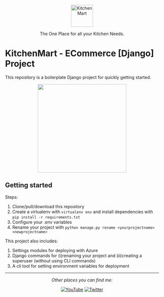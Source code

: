 <p align="center">
  <p align="center">
    <a href="#" target="_blank">
      <img src="https://lordicon.com/3f84b615-1f8b-4f9d-bf69-3e27e1770e56" alt="KitchenMart" height="72">
    </a>
  </p>
  <p align="center">
    The One Place for all your Kitchen Needs.
  </p>
</p>

# KitchenMart - ECommerce [Django] Project

This repository is a boilerplate Django project for quickly getting started.

<p align="center">
  <a href="https://ayush-dev-blogs.herokuapp.com/"><img src="https://pbs.twimg.com/profile_images/1433742729612124164/FYMcmvrN_400x400.jpg" width="290"></a>
</p>

## Getting started

Steps:

1. Clone/pull/download this repository
2. Create a virtualenv with `virtualenv env` and install dependencies with `pip install -r requirements.txt`
3. Configure your .env variables
4. Rename your project with `python manage.py rename <yourprojectname> <newprojectname>`

This project also includes:

1. Settings modules for deploying with Azure
2. Django commands for (i)renaming your project and (ii)creating a superuser (without using CLI commands)
3. A cli tool for setting environment variables for deployment

---

<div align="center">

<i>Other places you can find me:</i><br>

<a href="https://www.youtube.com/channel/UCmBzEm2eySjNyGw4xQ8YkqQ" target="_blank"><img src="https://img.shields.io/badge/YouTube-%23E4405F.svg?&style=flat-square&logo=youtube&logoColor=white" alt="YouTube"></a>
<a href="https://www.twitter.com/_Ayushman9_" target="_blank"><img src="https://img.shields.io/badge/Twitter-%231877F2.svg?&style=flat-square&logo=twitter&logoColor=white" alt="Twitter"></a>

</div>
